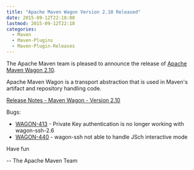 ```yaml
---
title: "Apache Maven Wagon Version 2.10 Released"
date: 2015-09-12T22:18:00
lastmod: 2015-09-12T22:18
categories:
  - Maven
  - Maven-Plugins
  - Maven-Plugin-Releases
---
```

The Apache Maven team is pleased to announce the release of 
[Apache Maven Wagon 2.10](http://maven.apache.org/wagon/).

Apache Maven Wagon is a transport abstraction that is used in Maven's
artifact and repository handling code.

[Release Notes - Maven Wagon - Version 2.10](https://issues.apache.org/jira/secure/ReleaseNote.jspa?projectId=12318122&version=12332441)

Bugs:

 * [WAGON-413](https://issues.apache.org/jira/browse/WAGON-413) - Private Key authentication is no longer working with wagon-ssh-2.6
 * [WAGON-440](https://issues.apache.org/jira/browse/WAGON-440) - wagon-ssh not able to handle JSch interactive mode

Have fun

-- The Apache Maven Team
